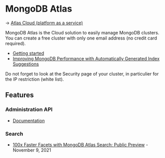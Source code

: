 # MongoDB Atlas

→ [Atlas Cloud (platform as a service)](https://cloud.mongodb.com/)

MongoDB Atlas is the Cloud solution to easily manage MongoDB clusters. You can create a free cluster with only one email address (no credit card required).

* [Getting started](https://docs.atlas.mongodb.com/getting-started/)
* [Improving MongoDB Performance with Automatically Generated Index Suggestions](https://www.mongodb.com/blog/post/improving-mongodb-performance-with-automatically-generated-index-suggestions)

Do not forget to look at the Security page of your cluster, in particulier for the IP restriction (white list).

## Features

### Administration API

* [Documentation](https://docs.atlas.mongodb.com/api/atlas-admin-api/)

### Search

* [100x Faster Facets with MongoDB Atlas Search: Public Preview](https://www.mongodb.com/blog/post/100x-faster-facets-mongodb-atlas-search-public-preview) - November 9, 2021
